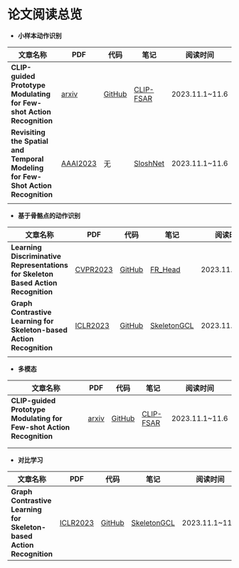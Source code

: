 # 论文阅读总览

- **小样本动作识别**

| 文章名称                                                     | PDF                                                          | 代码                                                         | 笔记                         | 阅读时间       |
| ------------------------------------------------------------ | ------------------------------------------------------------ | ------------------------------------------------------------ | ---------------------------- | -------------- |
| **CLIP-guided Prototype Modulating for Few-shot Action Recognition** | [arxiv](http://arxiv.org/abs/2303.02982)                     | [GitHub](https://github.com/alibaba-mmai-research/CLIP-FSAR) | [CLIP-FSAR](md/CLIP-FSAR.md) | 2023.11.1~11.6 |
| **Revisiting the Spatial and Temporal Modeling for Few-Shot Action Recognition** | [AAAI2023](https://ojs.aaai.org/index.php/AAAI/article/view/25403) | 无                                                           | [SloshNet](md/SloshNet.md)   | 2023.11.1~11.6 |
|                                                              |                                                              |                                                              |                              |                |

- **基于骨骼点的动作识别**

| 文章名称                                                     | PDF                                                          | 代码                                               | 笔记                             | 阅读时间       |
| ------------------------------------------------------------ | ------------------------------------------------------------ | -------------------------------------------------- | -------------------------------- | -------------- |
| **Learning Discriminative Representations for Skeleton Based Action Recognition** | [CVPR2023]([openaccess.thecvf.com/content/CVPR2023/papers/Zhou_Learning_Discriminative_Representations_for_Skeleton_Based_Action_Recognition_CVPR_2023_paper.pdf](https://openaccess.thecvf.com/content/CVPR2023/papers/Zhou_Learning_Discriminative_Representations_for_Skeleton_Based_Action_Recognition_CVPR_2023_paper.pdf)) | [GitHub](https://github.com/zhysora/FR-Head)       | [FR_Head](md/FR_Head.md)         | 2023.11.1~11.6 |
| **Graph Contrastive Learning for Skeleton-based Action Recognition** | [ICLR2023](http://arxiv.org/abs/2301.10900)                  | [GitHub](https://github.com/OliverHxh/SkeletonGCL) | [SkeletonGCL](md/SkeletonGCL.md) | 2023.11.1~11.6 |
|                                                              |                                                              |                                                    |                                  |                |

- **多模态**

| 文章名称                                                     | PDF                                      | 代码                                                         | 笔记                         | 阅读时间       |
| ------------------------------------------------------------ | ---------------------------------------- | ------------------------------------------------------------ | ---------------------------- | -------------- |
| **CLIP-guided Prototype Modulating for Few-shot Action Recognition** | [arxiv](http://arxiv.org/abs/2303.02982) | [GitHub](https://github.com/alibaba-mmai-research/CLIP-FSAR) | [CLIP-FSAR](md/CLIP-FSAR.md) | 2023.11.1~11.6 |
|                                                              |                                          |                                                              |                              |                |
|                                                              |                                          |                                                              |                              |                |

- **对比学习**

| 文章名称                                                     | PDF                                         | 代码                                               | 笔记                             | 阅读时间       |
| ------------------------------------------------------------ | ------------------------------------------- | -------------------------------------------------- | -------------------------------- | -------------- |
| **Graph Contrastive Learning for Skeleton-based Action Recognition** | [ICLR2023](http://arxiv.org/abs/2301.10900) | [GitHub](https://github.com/OliverHxh/SkeletonGCL) | [SkeletonGCL](md/SkeletonGCL.md) | 2023.11.1~11.6 |

